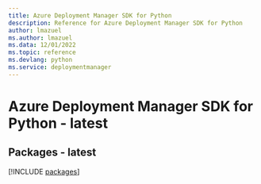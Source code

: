 ```yaml
---
title: Azure Deployment Manager SDK for Python
description: Reference for Azure Deployment Manager SDK for Python
author: lmazuel
ms.author: lmazuel
ms.data: 12/01/2022
ms.topic: reference
ms.devlang: python
ms.service: deploymentmanager
---
```

# Azure Deployment Manager SDK for Python - latest
## Packages - latest
[!INCLUDE [packages](deployment-manager-index.md)]